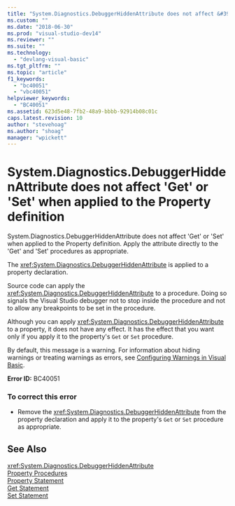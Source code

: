 ```yaml
---
title: "System.Diagnostics.DebuggerHiddenAttribute does not affect &#39;Get&#39; or &#39;Set&#39; when applied to the Property definition | Microsoft Docs"
ms.custom: ""
ms.date: "2018-06-30"
ms.prod: "visual-studio-dev14"
ms.reviewer: ""
ms.suite: ""
ms.technology: 
  - "devlang-visual-basic"
ms.tgt_pltfrm: ""
ms.topic: "article"
f1_keywords: 
  - "bc40051"
  - "vbc40051"
helpviewer_keywords: 
  - "BC40051"
ms.assetid: 623d5e48-7fb2-48a9-bbbb-92914b08c01c
caps.latest.revision: 10
author: "stevehoag"
ms.author: "shoag"
manager: "wpickett"
---
```

# System.Diagnostics.DebuggerHiddenAttribute does not affect &#39;Get&#39; or &#39;Set&#39; when applied to the Property definition
System.Diagnostics.DebuggerHiddenAttribute does not affect 'Get' or 'Set' when applied to the Property definition. Apply the attribute directly to the 'Get' and 'Set' procedures as appropriate.  
  
 The <xref:System.Diagnostics.DebuggerHiddenAttribute> is applied to a property declaration.  
  
 Source code can apply the <xref:System.Diagnostics.DebuggerHiddenAttribute> to a procedure. Doing so signals the Visual Studio debugger not to stop inside the procedure and not to allow any breakpoints to be set in the procedure.  
  
 Although you can apply <xref:System.Diagnostics.DebuggerHiddenAttribute> to a property, it does not have any effect. It has the effect that you want only if you apply it to the property's `Get` or `Set` procedure.  
  
 By default, this message is a warning. For information about hiding warnings or treating warnings as errors, see [Configuring Warnings in Visual Basic](../ide/configuring-warnings-in-visual-basic.md).  
  
 **Error ID:** BC40051  
  
### To correct this error  
  
-   Remove the <xref:System.Diagnostics.DebuggerHiddenAttribute> from the property declaration and apply it to the property's `Get` or `Set` procedure as appropriate.  
  
## See Also  
 <xref:System.Diagnostics.DebuggerHiddenAttribute>   
 [Property Procedures](../Topic/Property%20Procedures%20\(Visual%20Basic\).md)   
 [Property Statement](../Topic/Property%20Statement.md)   
 [Get Statement](../Topic/Get%20Statement.md)   
 [Set Statement](../Topic/Set%20Statement%20\(Visual%20Basic\).md)